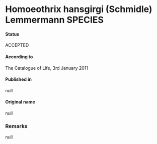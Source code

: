 # Homoeothrix hansgirgi (Schmidle) Lemmermann SPECIES

#### Status
ACCEPTED

#### According to
The Catalogue of Life, 3rd January 2011

#### Published in
null

#### Original name
null

### Remarks
null